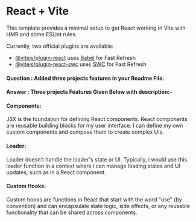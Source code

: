 # React + Vite

This template provides a minimal setup to get React working in Vite with HMR and some ESLint rules.

Currently, two official plugins are available:

- [@vitejs/plugin-react](https://github.com/vitejs/vite-plugin-react/blob/main/packages/plugin-react/README.md) uses [Babel](https://babeljs.io/) for Fast Refresh
- [@vitejs/plugin-react-swc](https://github.com/vitejs/vite-plugin-react-swc) uses [SWC](https://swc.rs/) for Fast Refresh

#### Question : Added three projects features in your Readme File.

#### Answer : Three projects Features Given Below with description:-

#### Components: 
JSX is the foundation for defining React components. React components are reusable building blocks for my user interface. I can define my own custom components and compose them to create complex UIs.

#### Loader:
 Loader doesn't handle the loader's state or UI. Typically, i would use this loader function in a context where i can manage loading states and UI updates, such as in a React component.

 #### Custom Hooks:
  Custom hooks are functions in React that start with the word "use" (by convention) and can encapsulate state logic, side effects, or any reusable functionality that can be shared across components.
